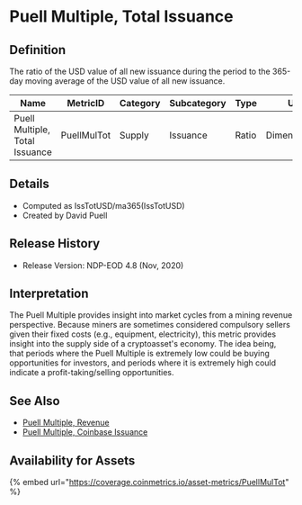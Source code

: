 # Puell Multiple, Total Issuance

## Definition

The ratio of the USD value of all new issuance during the period to the 365-day moving average of the USD value of all new issuance.

| Name                           | MetricID    | Category | Subcategory | Type  | Unit          | Interval |
| ------------------------------ | ----------- | -------- | ----------- | ----- | ------------- | -------- |
| Puell Multiple, Total Issuance | PuellMulTot | Supply   | Issuance    | Ratio | Dimensionless | 365 days |

## Details

* Computed as IssTotUSD/ma365(IssTotUSD)
* Created by David Puell

## Release History

* Release Version: NDP-EOD 4.8 (Nov, 2020)

## Interpretation

The Puell Multiple provides insight into market cycles from a mining revenue perspective. Because miners are sometimes considered compulsory sellers given their fixed costs (e.g., equipment, electricity), this metric provides insight into the supply side of a cryptoasset's economy.   The idea being, that periods where the Puell Multiple is extremely low could be buying opportunities for investors, and periods where it is extremely high could indicate a profit-taking/selling opportunities.&#x20;

## See Also

* [Puell Multiple, Revenue](puellmulrev.md)
* [Puell Multiple, Coinbase Issuance](puellmulcont.md)

## Availability for Assets

{% embed url="https://coverage.coinmetrics.io/asset-metrics/PuellMulTot" %}
